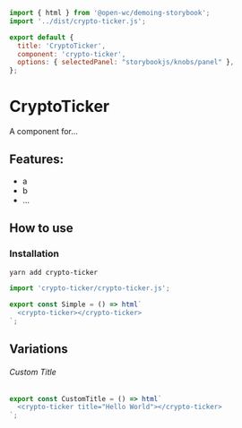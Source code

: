 ```js script
import { html } from '@open-wc/demoing-storybook';
import '../dist/crypto-ticker.js';

export default {
  title: 'CryptoTicker',
  component: 'crypto-ticker',
  options: { selectedPanel: "storybookjs/knobs/panel" },
};
```

# CryptoTicker

A component for...

## Features:

- a
- b
- ...

## How to use

### Installation

```bash
yarn add crypto-ticker
```

```js
import 'crypto-ticker/crypto-ticker.js';
```

```js preview-story
export const Simple = () => html`
  <crypto-ticker></crypto-ticker>
`;
```

## Variations

###### Custom Title

```js preview-story
export const CustomTitle = () => html`
  <crypto-ticker title="Hello World"></crypto-ticker>
`;
```
